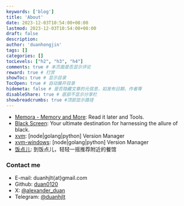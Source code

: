 ```yaml
---
keywords: ['blog']
title: 'About'
date: 2023-12-03T10:54:00+08:00
lastmod: 2023-12-03T10:54:00+08:00
draft: false
description: 
author: 'duanhongjin'
tags: []
categories: []
tocLevels: ["h2", "h3", "h4"]
comments: true # 本页面是否显示评论
reward: true # 打赏
showToc: true # 显示目录
TocOpen: true # 自动展开目录
hidemeta: false # 是否隐藏文章的元信息，如发布日期、作者等
disableShare: true # 底部不显示分享栏
showbreadcrumbs: true #顶部显示路径
---
```


- [Memora - Memory and More](https://www.memora.top): Read it later and Tools.
- [Black Screen](https://www.blackscreennow.space): Your ultimate destination for harnessing the allure of black.
- [xvm](https://github.com/duan0120/xvm): [node|golang|python] Version Manager
- [xvm-windows](https://github.com/duan0120/xvm-windows): [node|golang|python] Version Manager
- [饭点儿](https://fandianer.crazykids.tech): 到饭点儿，轻轻一摇推荐附近的餐馆

### Contact me

- E-mail: duanhjlt{at}gmail.com
- Github: [duan0120](https://github.com/duan0120)
- X: [@alexander_duan](https://x.com/alexander_duan)
- Telegram: [@duanhjlt](https://t.me/duanhjlt)
